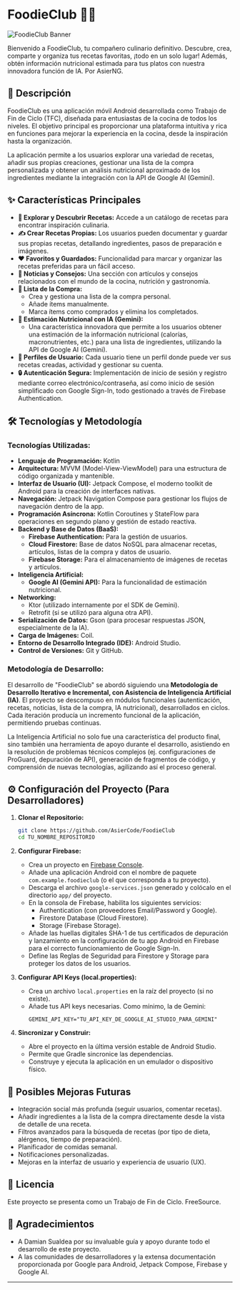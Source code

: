 #  FoodieClub 🍲✨

![FoodieClub Banner](https://i.ibb.co/84smVnd/foodieclub-banner-cocina.png)
<!-- Opcional: Si subes la imagen a tu repositorio, por ejemplo en una carpeta "assets": -->
<!-- ![FoodieClub Banner](./assets/foodieclub-banner-cocina.png) -->

Bienvenido a FoodieClub, tu compañero culinario definitivo. Descubre, crea, comparte y organiza tus recetas favoritas, ¡todo en un solo lugar! Además, obtén información nutricional estimada para tus platos con nuestra innovadora función de IA. Por AsierNG.

## 📜 Descripción

FoodieClub es una aplicación móvil Android desarrollada como Trabajo de Fin de Ciclo (TFC), diseñada para entusiastas de la cocina de todos los niveles. El objetivo principal es proporcionar una plataforma intuitiva y rica en funciones para mejorar la experiencia en la cocina, desde la inspiración hasta la organización.

La aplicación permite a los usuarios explorar una variedad de recetas, añadir sus propias creaciones, gestionar una lista de la compra personalizada y obtener un análisis nutricional aproximado de los ingredientes mediante la integración con la API de Google AI (Gemini).

## ✨ Características Principales

*   **🍳 Explorar y Descubrir Recetas:** Accede a un catálogo de recetas para encontrar inspiración culinaria.
*   **✍️ Crear Recetas Propias:** Los usuarios pueden documentar y guardar sus propias recetas, detallando ingredientes, pasos de preparación e imágenes.
*   **❤️ Favoritos y Guardados:** Funcionalidad para marcar y organizar las recetas preferidas para un fácil acceso.
*   **📰 Noticias y Consejos:** Una sección con artículos y consejos relacionados con el mundo de la cocina, nutrición y gastronomía.
*   **🛒 Lista de la Compra:**
    *   Crea y gestiona una lista de la compra personal.
    *   Añade ítems manualmente.
    *   Marca ítems como comprados y elimina los completados.
*   **🤖 Estimación Nutricional con IA (Gemini):**
    *   Una característica innovadora que permite a los usuarios obtener una estimación de la información nutricional (calorías, macronutrientes, etc.) para una lista de ingredientes, utilizando la API de Google AI (Gemini).
*   **👤 Perfiles de Usuario:** Cada usuario tiene un perfil donde puede ver sus recetas creadas, actividad y gestionar su cuenta.
*   **🔒 Autenticación Segura:** Implementación de inicio de sesión y registro mediante correo electrónico/contraseña, así como inicio de sesión simplificado con Google Sign-In, todo gestionado a través de Firebase Authentication.

## 🛠️ Tecnologías y Metodología

### Tecnologías Utilizadas:

*   **Lenguaje de Programación:** Kotlin
*   **Arquitectura:** MVVM (Model-View-ViewModel) para una estructura de código organizada y mantenible.
*   **Interfaz de Usuario (UI):** Jetpack Compose, el moderno toolkit de Android para la creación de interfaces nativas.
*   **Navegación:** Jetpack Navigation Compose para gestionar los flujos de navegación dentro de la app.
*   **Programación Asíncrona:** Kotlin Coroutines y StateFlow para operaciones en segundo plano y gestión de estado reactiva.
*   **Backend y Base de Datos (BaaS):**
    *   **Firebase Authentication:** Para la gestión de usuarios.
    *   **Cloud Firestore:** Base de datos NoSQL para almacenar recetas, artículos, listas de la compra y datos de usuario.
    *   **Firebase Storage:** Para el almacenamiento de imágenes de recetas y artículos.
*   **Inteligencia Artificial:**
    *   **Google AI (Gemini API):** Para la funcionalidad de estimación nutricional.
*   **Networking:**
    *   Ktor (utilizado internamente por el SDK de Gemini).
    *   Retrofit (si se utilizó para alguna otra API).
*   **Serialización de Datos:** Gson (para procesar respuestas JSON, especialmente de la IA).
*   **Carga de Imágenes:** Coil.
*   **Entorno de Desarrollo Integrado (IDE):** Android Studio.
*   **Control de Versiones:** Git y GitHub.

### Metodología de Desarrollo:

El desarrollo de "FoodieClub" se abordó siguiendo una **Metodología de Desarrollo Iterativo e Incremental, con Asistencia de Inteligencia Artificial (IA)**. El proyecto se descompuso en módulos funcionales (autenticación, recetas, noticias, lista de la compra, IA nutricional), desarrollados en ciclos. Cada iteración producía un incremento funcional de la aplicación, permitiendo pruebas continuas.

La Inteligencia Artificial no solo fue una característica del producto final, sino también una herramienta de apoyo durante el desarrollo, asistiendo en la resolución de problemas técnicos complejos (ej. configuraciones de ProGuard, depuración de API), generación de fragmentos de código, y comprensión de nuevas tecnologías, agilizando así el proceso general.

## ⚙️ Configuración del Proyecto (Para Desarrolladores)

1.  **Clonar el Repositorio:**
    ```bash
    git clone https://github.com/AsierCode/FoodieClub
    cd TU_NOMBRE_REPOSITORIO
    ```
2.  **Configurar Firebase:**
    *   Crea un proyecto en [Firebase Console](https://console.firebase.google.com/).
    *   Añade una aplicación Android con el nombre de paquete `com.example.foodieclub` (o el que corresponda a tu proyecto).
    *   Descarga el archivo `google-services.json` generado y colócalo en el directorio `app/` del proyecto.
    *   En la consola de Firebase, habilita los siguientes servicios:
        *   Authentication (con proveedores Email/Password y Google).
        *   Firestore Database (Cloud Firestore).
        *   Storage (Firebase Storage).
    *   Añade las huellas digitales SHA-1 de tus certificados de depuración y lanzamiento en la configuración de tu app Android en Firebase para el correcto funcionamiento de Google Sign-In.
    *   Define las Reglas de Seguridad para Firestore y Storage para proteger los datos de los usuarios.

3.  **Configurar API Keys (local.properties):**
    *   Crea un archivo `local.properties` en la raíz del proyecto (si no existe).
    *   Añade tus API keys necesarias. Como mínimo, la de Gemini:
        ```properties
        GEMINI_API_KEY="TU_API_KEY_DE_GOOGLE_AI_STUDIO_PARA_GEMINI"
        ```
4.  **Sincronizar y Construir:**
    *   Abre el proyecto en la última versión estable de Android Studio.
    *   Permite que Gradle sincronice las dependencias.
    *   Construye y ejecuta la aplicación en un emulador o dispositivo físico.

## 🚀 Posibles Mejoras Futuras

*   Integración social más profunda (seguir usuarios, comentar recetas).
*   Añadir ingredientes a la lista de la compra directamente desde la vista de detalle de una receta.
*   Filtros avanzados para la búsqueda de recetas (por tipo de dieta, alérgenos, tiempo de preparación).
*   Planificador de comidas semanal.
*   Notificaciones personalizadas.
*   Mejoras en la interfaz de usuario y experiencia de usuario (UX).

## 📄 Licencia

Este proyecto se presenta como un Trabajo de Fin de Ciclo. FreeSource.

## 🙏 Agradecimientos

*   A Damian Sualdea por su invaluable guía y apoyo durante todo el desarrollo de este proyecto.
*   A las comunidades de desarrolladores y la extensa documentación proporcionada por Google para Android, Jetpack Compose, Firebase y Google AI.

---
